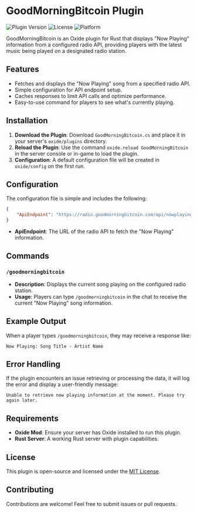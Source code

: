 # GoodMorningBitcoin Plugin

![Plugin Version](https://img.shields.io/badge/version-0.1.5-blue.svg)
![License](https://img.shields.io/badge/license-MIT-green.svg)
![Platform](https://img.shields.io/badge/platform-Oxide%20Plugin%20for%20Rust-orange.svg)

GoodMorningBitcoin is an Oxide plugin for Rust that displays "Now Playing" information from a configured radio API, providing players with the latest music being played on a designated radio station.

## Features
- Fetches and displays the "Now Playing" song from a specified radio API.
- Simple configuration for API endpoint setup.
- Caches responses to limit API calls and optimize performance.
- Easy-to-use command for players to see what's currently playing.

## Installation

1. **Download the Plugin**: Download `GoodMorningBitcoin.cs` and place it in your server's `oxide/plugins` directory.
2. **Reload the Plugin**: Use the command `oxide.reload GoodMorningBitcoin` in the server console or in-game to load the plugin.
3. **Configuration**: A default configuration file will be created in `oxide/config` on the first run.

## Configuration
The configuration file is simple and includes the following:

```json
{
    "ApiEndpoint": "https://radio.goodmorningbitcoin.com/api/nowplaying"
}
```

- **ApiEndpoint**: The URL of the radio API to fetch the "Now Playing" information.

## Commands

### `/goodmorningbitcoin`
- **Description**: Displays the current song playing on the configured radio station.
- **Usage**: Players can type `/goodmorningbitcoin` in the chat to receive the current "Now Playing" song information.

## Example Output
When a player types `/goodmorningbitcoin`, they may receive a response like:
```
Now Playing: Song Title - Artist Name
```

## Error Handling
If the plugin encounters an issue retrieving or processing the data, it will log the error and display a user-friendly message:
```
Unable to retrieve now playing information at the moment. Please try again later.
```

## Requirements
- **Oxide Mod**: Ensure your server has Oxide installed to run this plugin.
- **Rust Server**: A working Rust server with plugin capabilities.

## License
This plugin is open-source and licensed under the [MIT License](LICENSE).

## Contributing
Contributions are welcome! Feel free to submit issues or pull requests.
